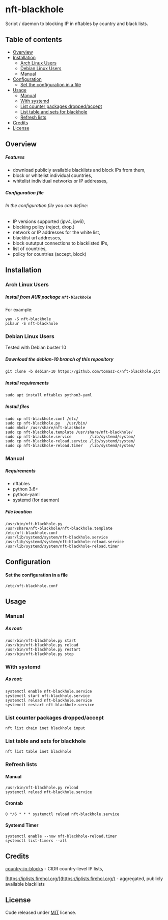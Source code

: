 # nft-blackhole
Script / daemon to blocking IP in nftables by country and black lists.

## Table of contents

- [Overview](#overview)
- [Installation](#installation)
  - [Arch Linux Users](#arch-linux-users)
  - [Debian Linux Users](#debian-linux-users)
  - [Manual](#manual)
- [Configuration](#configuration)
    - [Set the configuration in a file](#set-the-configuration-in-a-file)
- [Usage](#usage)
  - [Manual](#manual)
  - [With systemd](#with-systemd)
  - [List counter packages dropped/accept](#list-counter-packages-droppedaccept)
  - [List table and sets for blackhole](#list-table-and-sets-for-blackhole)
  - [Refresh lists](#refresh-lists)
- [Credits](#credits)
- [License](#license)

## Overview

##### Features
- download publicly available blacklists and block IPs from them,
- block or whitelist individual countries,
- whitelist individual networks or IP addresses,

##### Configuration file
###### In the configuration file you can define:
- IP versions supported (ipv4, ipv6),
- blocking policy (reject, drop,)
- network or IP addresses for the white list,
- blacklist url addresses,
- block oututput connections to blacklisted IPs,
- list of countries,
- policy for countries (accept, block)

## Installation
### Arch Linux Users
##### Install from AUR package `nft-blackhole`
For example:

    yay -S nft-blackhole
    pikaur -S nft-blackhole

### Debian Linux Users
Tested with Debian buster 10

##### Download the debian-10 branch of this repository

    git clone -b debian-10 https://github.com/tomasz-c/nft-blackhole.git

##### Install requirements

    sudo apt install nftables python3-yaml

##### Install files

    sudo cp nft-blackhole.conf /etc/
    sudo cp nft-blackhole.py   /usr/bin/
    sudo mkdir /usr/share/nft-blackhole
    sudo cp nft-blackhole.template /usr/share/nft-blackhole/
    sudo cp nft-blackhole.service        /lib/systemd/system/
    sudo cp nft-blackhole-reload.service /lib/systemd/system/
    sudo cp nft-blackhole-reload.timer   /lib/systemd/system/

### Manual
##### Requirements
- nftables
- python 3.6+
- python-yaml
- systemd (for daemon)

##### File location
    /usr/bin/nft-blackhole.py
    /usr/share/nft-blackhole/nft-blackhole.template
    /etc/nft-blackhole.conf
    /usr/lib/systemd/system/nft-blackhole.service
    /usr/lib/systemd/system/nft-blackhole-reload.service
    /usr/lib/systemd/system/nft-blackhole-reload.timer

## Configuration
#### Set the configuration in a file
`/etc/nft-blackhole.conf`

## Usage
### Manual
##### As root:
	/usr/bin/nft-blackhole.py start
	/usr/bin/nft-blackhole.py reload
	/usr/bin/nft-blackhole.py restart
	/usr/bin/nft-blackhole.py stop

### With systemd
##### As root:
    systemctl enable nft-blackhole.service
	systemctl start nft-blackhole.service
	systemctl reload nft-blackhole.service
	systemctl restart nft-blackhole.service

### List counter packages dropped/accept
    nft list chain inet blackhole input
### List table and sets for blackhole
    nft list table inet blackhole
### Refresh lists
#### Manual

    /usr/bin/nft-blackhole.py reload
    systemctl reload nft-blackhole.service

#### Crontab
    
    0 */6 * * * systemctl reload nft-blackhole.service

#### Systemd Timer

    systemctl enable --now nft-blackhole-reload.timer
    systemctl list-timers --all

## Credits
[country-ip-blocks](https://github.com/herrbischoff/country-ip-blocks) - CIDR country-level IP lists,

[https://iplists.firehol.org/](https://iplists.firehol.org/) - aggregated, publicly available blacklists

## License

Code released under [MIT](./LICENSE) license.
